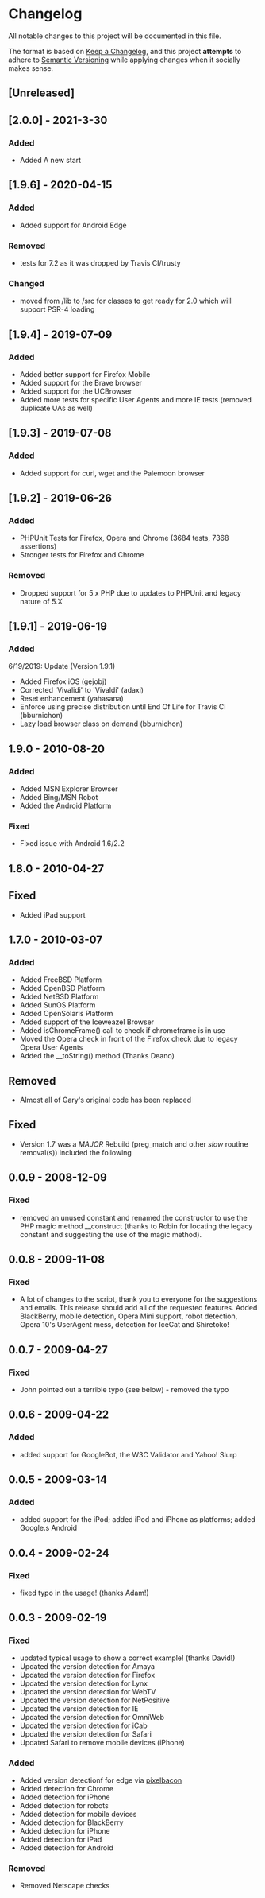 # Changelog
All notable changes to this project will be documented in this file.

The format is based on [Keep a Changelog](https://keepachangelog.com/en/1.0.0/),
and this project **attempts** to adhere to [Semantic Versioning](https://semver.org/spec/v2.0.0.html) while applying
changes when it socially makes sense.

## [Unreleased]
## [2.0.0] - 2021-3-30
### Added
- Added A new start

## [1.9.6] - 2020-04-15
### Added
- Added support for Android Edge
### Removed
- tests for 7.2 as it was dropped by Travis CI/trusty
### Changed
- moved from /lib to /src for classes to get ready for 2.0 which will support PSR-4 loading

## [1.9.4] - 2019-07-09
### Added
- Added better support for Firefox Mobile
- Added support for the Brave browser
- Added support for the UCBrowser
- Added more tests for specific User Agents and more IE tests (removed duplicate UAs as well)

## [1.9.3] - 2019-07-08
### Added
- Added support for curl, wget and the Palemoon browser

## [1.9.2] - 2019-06-26
### Added
- PHPUnit Tests for Firefox, Opera and Chrome (3684 tests, 7368 assertions)
- Stronger tests for Firefox and Chrome
### Removed
- Dropped support for 5.x PHP due to updates to PHPUnit and legacy nature of 5.X

## [1.9.1] - 2019-06-19
### Added
6/19/2019: Update (Version 1.9.1)
* Added Firefox iOS (gejobj)
* Corrected 'Vivalidi' to 'Vivaldi' (adaxi)
* Reset enhancement (yahasana)
* Enforce using precise distribution until End Of Life for Travis CI (bburnichon)
* Lazy load browser class on demand (bburnichon)

## 1.9.0 - 2010-08-20
### Added
* Added MSN Explorer Browser
* Added Bing/MSN Robot
* Added the Android Platform
### Fixed
* Fixed issue with Android 1.6/2.2

## 1.8.0 - 2010-04-27
## Fixed
* Added iPad support

## 1.7.0 - 2010-03-07
### Added
* Added FreeBSD Platform
* Added OpenBSD Platform
* Added NetBSD Platform
* Added SunOS Platform
* Added OpenSolaris Platform
* Added support of the Iceweazel Browser
* Added isChromeFrame() call to check if chromeframe is in use
* Moved the Opera check in front of the Firefox check due to legacy Opera User Agents
* Added the __toString() method (Thanks Deano)
## Removed
* Almost all of Gary's original code has been replaced
## Fixed
* Version 1.7 was a *MAJOR* Rebuild (preg_match and other *slow* routine removal(s)) included the following

## 0.0.9 - 2008-12-09
### Fixed
* removed an unused constant and renamed the constructor to use the PHP magic method __construct (thanks to Robin for locating the legacy constant and suggesting the use of the magic method).

## 0.0.8 - 2009-11-08
### Fixed
* A lot of changes to the script, thank you to everyone for the suggestions and emails. This release should add all of the requested features. Added BlackBerry, mobile detection, Opera Mini support, robot detection, Opera 10's UserAgent mess, detection for IceCat and Shiretoko!

## 0.0.7 - 2009-04-27
### Fixed
* John pointed out a terrible typo (see below) - removed the typo

## 0.0.6 - 2009-04-22
### Added
* added support for GoogleBot, the W3C Validator and Yahoo! Slurp

## 0.0.5 - 2009-03-14
### Added
* added support for the iPod; added iPod and iPhone as platforms; added Google.s Android

## 0.0.4 - 2009-02-24
### Fixed
* fixed typo in the usage! (thanks Adam!)

## 0.0.3 - 2009-02-19
### Fixed
* updated typical usage to show a correct example! (thanks David!)
* Updated the version detection for Amaya
* Updated the version detection for Firefox
* Updated the version detection for Lynx
* Updated the version detection for WebTV
* Updated the version detection for NetPositive
* Updated the version detection for IE
* Updated the version detection for OmniWeb
* Updated the version detection for iCab
* Updated the version detection for Safari
* Updated Safari to remove mobile devices (iPhone)
### Added
* Added version detectionf for edge via [pixelbacon](https://github.com/pixelbacon)
* Added detection for Chrome
* Added detection for iPhone
* Added detection for robots
* Added detection for mobile devices
* Added detection for BlackBerry
* Added detection for iPhone
* Added detection for iPad
* Added detection for Android
### Removed
* Removed Netscape checks
